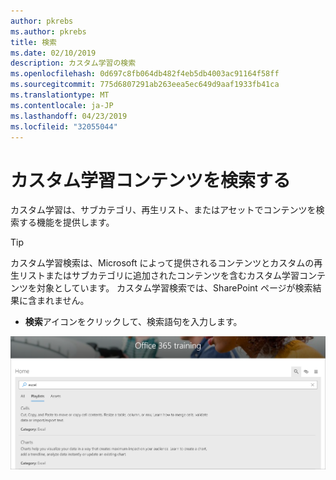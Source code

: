 ```yaml
---
author: pkrebs
ms.author: pkrebs
title: 検索
ms.date: 02/10/2019
description: カスタム学習の検索
ms.openlocfilehash: 0d697c8fb064db482f4eb5db4003ac91164f58ff
ms.sourcegitcommit: 775d6807291ab263eea5ec649d9aaf1933fb41ca
ms.translationtype: MT
ms.contentlocale: ja-JP
ms.lasthandoff: 04/23/2019
ms.locfileid: "32055044"
---
```

# <a name="search-for-custom-learning-content"></a>カスタム学習コンテンツを検索する

カスタム学習は、サブカテゴリ、再生リスト、またはアセットでコンテンツを検索する機能を提供します。 

> [!TIP]
> カスタム学習検索は、Microsoft によって提供されるコンテンツとカスタムの再生リストまたはサブカテゴリに追加されたコンテンツを含むカスタム学習コンテンツを対象としています。 カスタム学習検索では、SharePoint ページが検索結果に含まれません。     

- **検索**アイコンをクリックして、検索語句を入力します。 

![cg-search](media/cg-search.png)

